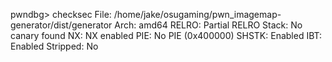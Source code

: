 pwndbg> checksec
File:     /home/jake/osugaming/pwn_imagemap-generator/dist/generator
Arch:     amd64
RELRO:      Partial RELRO
Stack:      No canary found
NX:         NX enabled
PIE:        No PIE (0x400000)
SHSTK:      Enabled
IBT:        Enabled
Stripped:   No